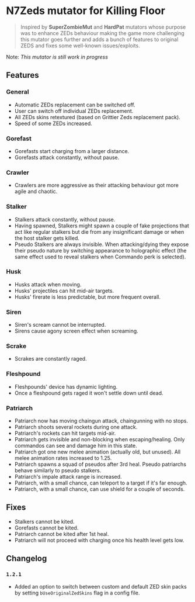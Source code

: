 # N7Zeds mutator for Killing Floor

> Inspired by **SuperZombieMut** and **HardPat** mutators whose purpose was to enhance ZEDs behaviour making the game more challenging
> this mutator goes further and adds a bunch of features to original ZEDS and fixes some well-known issues/exploits.

Note: _This mutator is still work in progress_

## Features

### General

- Automatic ZEDs replacement can be switched off.
- User can switch off individual ZEDs replacement.
- All ZEDs skins retextured (based on Grittier Zeds replacement pack).
- Speed of some ZEDs increased.

### Gorefast

- Gorefasts start charging from a larger distance.
- Gorefasts attack constantly, without pause.

### Crawler

- Crawlers are more aggressive as their attacking behaviour got more agile and chaotic.

### Stalker

- Stalkers attack constantly, without pause.
- Having spawned, Stalkers might spawn a couple of fake projections that act like regular stalkers but die from any insignificant damage or when the host stalker gets killed.
- Pseudo Stalkers are always invisible. When attacking/dying they expose their pseudo nature by switching appearance to holographic effect (the same effect used to reveal stalkers when Commando perk is selected).

### Husk

- Husks attack when moving.
- Husks' projectiles can hit mid-air targets.
- Husks' firerate is less predictable, but more frequent overall.

### Siren

- Siren's scream cannot be interrupted.
- Sirens cause agony screen effect when screaming.

### Scrake

- Scrakes are constantly raged.

### Fleshpound

- Fleshpounds' device has dynamic lighting.
- Once a fleshpound gets raged it won't settle down until dead.

### Patriarch

- Patriarch now has moving chaingun attack, chaingunning with no stops.
- Patriarch shoots several rockets during one attack.
- Patriarch's rockets can hit targets mid-air.
- Patriarch gets invisible and non-blocking when escaping/healing. Only commandos can see and damage him in this state.
- Patriarch got one new melee animation (actually old, but unused). All melee animation rates increased to 1.25.
- Patriarch spawns a squad of pseudos after 3rd heal. Pseudo patriarchs behave similarly to pseudo stalkers.
- Patriarch's impale attack range is increased.
- Patriarch, with a small chance, can teleport to a target if it's far enough.
- Patriarch, with a small chance, can use shield for a couple of seconds.

## Fixes

- Stalkers cannot be kited.
- Gorefasts cannot be kited.
- Patriarch cannot be kited after 1st heal.
- Patriarch will not proceed with charging once his health level gets low.

## Changelog

### `1.2.1`

- Added an option to switch between custom and default ZED skin packs by setting `bUseOriginalZedSkins` flag in a config file.
